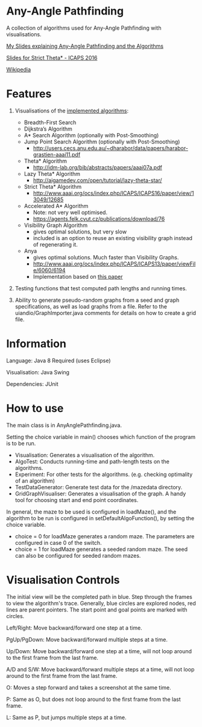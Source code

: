 Any-Angle Pathfinding
=====================

A collection of algorithms used for Any-Angle Pathfinding with visualisations.

[My Slides explaining Any-Angle Pathfinding and the Algorithms](http://ohoh.byethost7.com/Contents/Projects/AnyAnglePathfinding/AnyAnglePathfindingPresentation.pdf)

[Slides for Strict Theta* - ICAPS 2016](http://ohoh.byethost7.com/Contents/Projects/AnyAnglePathfinding/StrictTheta_ICAPS16.pdf)

[Wikipedia](http://en.wikipedia.org/wiki/Any-angle_path_planning)

Features
=====================
1.	Visualisations of the [implemented algorithms](https://github.com/Ohohcakester/Any-Angle-Pathfinding/tree/master/src/algorithms):
    *	Breadth-First Search
    * Dijkstra’s Algorithm
    * A* Search Algorithm (optionally with Post-Smoothing)
    * Jump Point Search Algorithm (optionally with Post-Smoothing)
      * http://users.cecs.anu.edu.au/~dharabor/data/papers/harabor-grastien-aaai11.pdf
    * Theta* Algorithm
      * http://idm-lab.org/bib/abstracts/papers/aaai07a.pdf
    * Lazy Theta* Algorithm
      * http://aigamedev.com/open/tutorial/lazy-theta-star/
    * Strict Theta* Algorithm
      * http://www.aaai.org/ocs/index.php/ICAPS/ICAPS16/paper/view/13049/12685
    * Accelerated A* Algorithm
      * Note: not very well  optimised.
      * https://agents.felk.cvut.cz/publications/download/76
    * Visibility Graph Algorithm
      * gives optimal solutions, but very slow
      * included is an option to reuse an existing visibility graph instead of regenerating it.
    * Anya
      * gives optimal solutions. Much faster than Visibility Graphs.
      * http://www.aaai.org/ocs/index.php/ICAPS/ICAPS13/paper/viewFile/6060/6194
      * Implementation based on [this paper](http://idm-lab.org/bib/abstracts/papers/socs15a.pdf)

2.	Testing functions that test computed path lengths and running times.

3.	Ability to generate pseudo-random graphs from a seed and graph specifications, as well as load graphs from a file. Refer to the uiandio/GraphImporter.java comments for details on how to create a grid file.


Information
=====================
Language: Java 8 Required (uses Eclipse)

Visualisation: Java Swing

Dependencies: JUnit


How to use
=====================
The main class is in AnyAnglePathfinding.java.

Setting the choice variable in main() chooses which function of the program is to be run.
* Visualisation: Generates a visualisation of the algorithm.
* AlgoTest: Conducts running-time and path-length tests on the algorithms.
* Experiment: For other tests for the algorithms. (e.g. checking optimality of an algorithm)
* TestDataGenerator: Generate test data for the /mazedata directory.
* GridGraphVisualiser: Generates a visualisation of the graph. A handy tool for choosing start and end point coordinates.

In general, the maze to be used is configured in loadMaze(), and the algorithm to be run is configured in setDefaultAlgoFunction(), by setting the choice variable.
- choice = 0 for loadMaze generates a random maze. The parameters are configured in case 0 of the switch.
- choice = 1 for loadMaze generates a seeded random maze. The seed can also be configured for seeded random mazes.


Visualisation Controls
=====================
The initial view will be the completed path in blue. Step through the frames to view the algorithm's trace.
Generally, blue circles are explored nodes, red lines are parent pointers.
The start point and goal points are marked with circles.

Left/Right: Move backward/forward one step at a time.

PgUp/PgDown: Move backward/forward multiple steps at a time.

Up/Down: Move backward/forward one step at a time, will not loop around to the first frame from the last frame.

A/D and S/W: Move backward/forward multiple steps at a time, will not loop around to the first frame from the last frame.

O: Moves a step forward and takes a screenshot at the same time.

P: Same as O, but does not loop around to the first frame from the last frame.

L: Same as P, but jumps multiple steps at a time.
